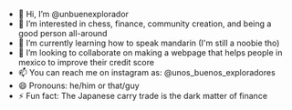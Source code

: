 - 👋 Hi, I’m @unbuenexplorador 
- 👀 I’m interested in chess, finance, community creation, and being a good person all-around
- 🌱 I’m currently learning how to speak mandarin (I'm still a noobie tho)
- 💞️ I’m looking to collaborate on making a webpage that helps people in mexico to improve their credit score
- 📫 You can reach me on instagram as: @unos_buenos_exploradores
- 😄 Pronouns: he/him or that/guy
- ⚡ Fun fact: The Japanese carry trade is the dark matter of finance

<!---
unbuenexplorador/unbuenexplorador is a ✨ special ✨ repository because its `README.md` (this file) appears on your GitHub profile.
You can click the Preview link to take a look at your changes.
--->
